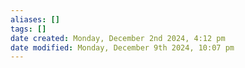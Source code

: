 ```yaml
---
aliases: []
tags: []
date created: Monday, December 2nd 2024, 4:12 pm
date modified: Monday, December 9th 2024, 10:07 pm
---
```

